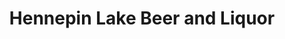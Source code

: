 ---
title: "Hennepin Lake Beer and Liquor"
url: /minneapolis/hennepin-lake-beer-and-liquor/
shop: alcohol
---